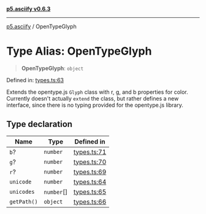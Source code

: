 [**p5.asciify v0.6.3**](../README.md)

***

[p5.asciify](../globals.md) / OpenTypeGlyph

# Type Alias: OpenTypeGlyph

> **OpenTypeGlyph**: `object`

Defined in: [types.ts:63](https://github.com/humanbydefinition/p5-asciify/blob/42e99513382e844286f3364f6843f9187e0d7c3d/src/lib/types.ts#L63)

Extends the opentype.js `Glyph` class with r, g, and b properties for color.
Currently doesn't actually `extend` the class, but rather defines a new interface, 
since there is no typing provided for the opentype.js library.

## Type declaration

| Name | Type | Defined in |
| ------ | ------ | ------ |
| <a id="b"></a> `b`? | `number` | [types.ts:71](https://github.com/humanbydefinition/p5-asciify/blob/42e99513382e844286f3364f6843f9187e0d7c3d/src/lib/types.ts#L71) |
| <a id="g"></a> `g`? | `number` | [types.ts:70](https://github.com/humanbydefinition/p5-asciify/blob/42e99513382e844286f3364f6843f9187e0d7c3d/src/lib/types.ts#L70) |
| <a id="r"></a> `r`? | `number` | [types.ts:69](https://github.com/humanbydefinition/p5-asciify/blob/42e99513382e844286f3364f6843f9187e0d7c3d/src/lib/types.ts#L69) |
| <a id="unicode"></a> `unicode` | `number` | [types.ts:64](https://github.com/humanbydefinition/p5-asciify/blob/42e99513382e844286f3364f6843f9187e0d7c3d/src/lib/types.ts#L64) |
| <a id="unicodes"></a> `unicodes` | `number`[] | [types.ts:65](https://github.com/humanbydefinition/p5-asciify/blob/42e99513382e844286f3364f6843f9187e0d7c3d/src/lib/types.ts#L65) |
| <a id="getpath"></a> `getPath()` | `object` | [types.ts:66](https://github.com/humanbydefinition/p5-asciify/blob/42e99513382e844286f3364f6843f9187e0d7c3d/src/lib/types.ts#L66) |
